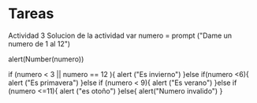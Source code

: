 # Tareas
Actividad 3
Solucion de la actividad
var numero = prompt ("Dame un numero de 1 al 12")

alert(Number(numero))

if (numero < 3 || numero == 12 ){
  alert ("Es invierno")
}else if(numero <6){
  alert ("Es primavera")
}else if (numero < 9){
  alert ("Es verano")
}else if (numero <=11){
  alert ("es otoño")
}else{
  alert("Numero invalido")
}
